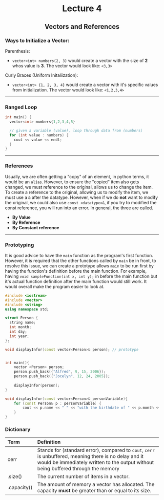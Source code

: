 <div align = "center">

# Lecture 4
## Vectors and References

</div> 


### Ways to Initialize a Vector:

Parenthesis: 
- `vector<int> numbers(2, 3)` would create a vector with the size of **2** whos value is **3**. The vector would look like: `<3,3>`

Curly Braces (Uniform Initaliization):
- `vector<int> {1, 2, 3, 4}` would create a vector with it's specific values from initialization. The vector would look like: `<1,2,3,4>`

---

### Ranged Loop 
```C++
int main() {
  vector<int> numbers{1,2,3,4,5}

  // given a variable (value), loop through data from (numbers)
  for (int value : numbers) {
    cout << value << endl;
  }
}
```

---

### References
Usually, we are often getting a "copy" of an element, in python terms, it would be an `alias`. However, to ensure the "copied" item also gets changed, we must reference to the original, allows us to change the item. To create a reference to the original, allowing us to modify the item, we must use a `&` after the datatype. However, when if we do **not** want to modify the original, we could also use `const <datatype>&`, if you try to modified the const reference, you will run into an error. In general, the three are called.

- **By Value**
- **By Reference**
- **By Constant reference**

---

### Prototyping
It is good advice to have the `main` function as the program's first function. However, it is required that the other functions called by `main` be in front, to resolve this issue, we can create a prototype allows `main` to be run first by having the function's definition before the main function. For example, having `void sampleFunction(int x, int y);` in before the main function but it's actual function definition after the main function would still work. It would overall make the program easier to look at. 


```C++
#include <iostream>
#include <vector>
#include <string>
using namespace std;

struct Person {
  string name;
  int month;
  int day;
  int year;
};

void displayInfor(const vector<Person>& person); // prototype


int main(){
    vector <Person> person;
    person.push_back({"Alfred", 9, 15, 2006});
    person.push_back({"Jocelyn", 12, 24, 2005});
    
    displayInfor(person);
}

void displayInfor(const vector<Person>& personVariable){
    for (const Person& p : personVariable) {
        cout << p.name << " " << "with the birthdate of " << p.month << "/" << p.day << "/" << p.year << endl;
    }
}
```


### Dictionary 

<div align = "center">
  
| Term | Definition |
| :---  | :--- |
| cerr | Stands for (standard error), compared to `cout`, `cerr` is unbuffered, meaning there is no delay and it would be immediately written to the output without being buffered through the memory| 
| .size() | The current number of items in a vector. | 
| .capacity() | The amount of memory a vector has allocated. The capacity **must** be greater than or equal to its size. |

</div> 
